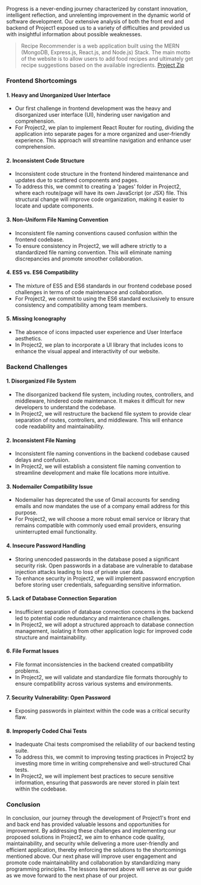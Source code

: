 Progress is a never-ending journey characterized by constant innovation, intelligent reflection, and unrelenting improvement in the dynamic world of software development. Our extensive analysis of both the front end and backend of Project1 exposed us to a variety of difficulties and provided us with insightful information about possible weaknesses.

> Recipe Recommender is a web application built using the MERN (MongoDB, Express.js, React.js, and Node.js) Stack. The main motto of the website is to allow users to add food recipes and ultimately get recipe suggestions based on the available ingredients. [Project Zip](https://github.com/Shubh-Nisar/CSC510-G2/blob/main/proj1/Recipe_Recommender.zip)

### Frontend Shortcomings

#### 1. Heavy and Unorganized User Interface

<ul>
  <li>Our first challenge in frontend development was the heavy and disorganized user interface (UI), hindering user navigation and comprehension.</li>

  <li>For Project2, we plan to implement React Router for routing, dividing the application into separate pages for a more organized and user-friendly experience. This approach will streamline navigation and enhance user comprehension.</li>
</ul>

#### 2. Inconsistent Code Structure

<ul>
  <li>Inconsistent code structure in the frontend hindered maintenance and updates due to scattered components and pages.</li>

  <li>To address this, we commit to creating a 'pages' folder in Project2, where each route/page will have its own JavaScript (or JSX) file. This structural change will improve code organization, making it easier to locate and update components.</li>
</ul>

#### 3. Non-Uniform File Naming Convention

<ul>
  <li>Inconsistent file naming conventions caused confusion within the frontend codebase.</li>

  <li>To ensure consistency in Project2, we will adhere strictly to a standardized file naming convention. This will eliminate naming discrepancies and promote smoother collaboration.</li>
</ul>

#### 4. ES5 vs. ES6 Compatibility

<ul>
  <li>The mixture of ES5 and ES6 standards in our frontend codebase posed challenges in terms of code maintenance and collaboration.</li>

  <li>For Project2, we commit to using the ES6 standard exclusively to ensure consistency and compatibility among team members.</li>
</ul>

#### 5. Missing Iconography

<ul>
  <li>The absence of icons impacted user experience and User Interface aesthetics.</li>

  <li>In Project2, we plan to incorporate a UI library that includes icons to enhance the visual appeal and interactivity of our website.</li>
</ul>

### Backend Challenges

#### 1. Disorganized File System

<ul>
  <li>The disorganized backend file system, including routes, controllers, and middleware, hindered code maintenance. It makes it difficult for new developers to understand the codebase.</li>

  <li>In Project2, we will restructure the backend file system to provide clear separation of routes, controllers, and middleware. This will enhance code readability and maintainability.</li>
</ul>

#### 2. Inconsistent File Naming

<ul>
  <li>Inconsistent file naming conventions in the backend codebase caused delays and confusion.</li>

  <li>In Project2, we will establish a consistent file naming convention to streamline development and make file locations more intuitive.</li>
</ul>

#### 3. Nodemailer Compatibility Issue

<ul>
  <li>Nodemailer has deprecated the use of Gmail accounts for sending emails and now mandates the use of a company email address for this purpose.</li>

  <li>For Project2, we will choose a more robust email service or library that remains compatible with commonly used email providers, ensuring uninterrupted email functionality.</li>
</ul>

#### 4. Insecure Password Handling

<ul>
  <li>Storing unencoded passwords in the database posed a significant security risk. Open passwords in a database are vulnerable to database injection attacks leading to loss of private user data. </li>

  <li>To enhance security in Project2, we will implement password encryption before storing user credentials, safeguarding sensitive information.</li>
</ul>

#### 5. Lack of Database Connection Separation

<ul>
  <li>Insufficient separation of database connection concerns in the backend led to potential code redundancy and maintenance challenges.</li>

  <li>In Project2, we will adopt a structured approach to database connection management, isolating it from other application logic for improved code structure and maintainability.</li>
</ul>

#### 6. File Format Issues

<ul>
  <li>File format inconsistencies in the backend created compatibility problems.</li>

  <li>In Project2, we will validate and standardize file formats thoroughly to ensure compatibility across various systems and environments.</li>
</ul>

#### 7. Security Vulnerability: Open Password

<ul>
<li>Exposing passwords in plaintext within the code was a critical security flaw.</li>
</ul>

#### 8. Improperly Coded Chai Tests

<ul>
  <li>Inadequate Chai tests compromised the reliability of our backend testing suite.</li>

  <li>To address this, we commit to improving testing practices in Project2 by investing more time in writing comprehensive and well-structured Chai tests.</li>

  <li>In Project2, we will implement best practices to secure sensitive information, ensuring that passwords are never stored in plain text within the codebase.</li>
</ul>

### Conclusion

In conclusion, our journey through the development of Project1's front end and back end has provided valuable lessons and opportunities for improvement. By addressing these challenges and implementing our proposed solutions in Project2, we aim to enhance code quality, maintainability, and security while delivering a more user-friendly and efficient application, thereby enforcing the solutions to the shortcomings mentioned above. Our next phase will improve user engagement and promote code maintainability and collaboration by standardizing many programming principles. The lessons learned above will serve as our guide as we move forward to the next phase of our project.
